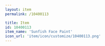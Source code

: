 ```yaml
---
layout: item
permalink: /10400113

title: Item
id: 10400113
item_name: 'Sunfish Face Paint'
icon_url: 'item/icon/customize/10400113.png'
---
```


